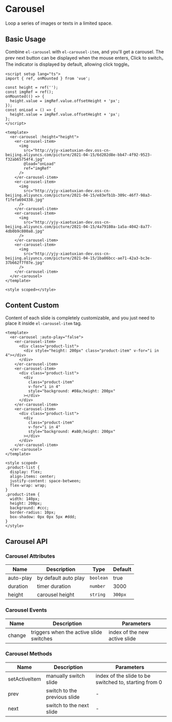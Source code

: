 # Carousel

Loop a series of images or texts in a limited space.

## Basic Usage

Combine `el-carousel` with `el-carousel-item`, and you'll get a carousel. The prev next button can be displayed when the mouse enters, Click to switch。The indicator is displayed by default, allowing click toggle。

```vue preview
<script setup lang="ts">
import { ref, onMounted } from 'vue';

const height = ref('');
const imgRef = ref();
onMounted(() => {
  height.value = imgRef.value.offsetHeight + 'px';
});
const onLoad = () => {
  height.value = imgRef.value.offsetHeight + 'px';
};
</script>

<template>
  <er-carousel :height="height">
    <er-carousel-item>
      <img
        src="http://yjy-xiaotuxian-dev.oss-cn-beijing.aliyuncs.com/picture/2021-04-15/6d202d8e-bb47-4f92-9523-f32ab65754f4.jpg"
        @load="onLoad"
        ref="imgRef"
      />
    </er-carousel-item>
    <er-carousel-item>
      <img
        src="http://yjy-xiaotuxian-dev.oss-cn-beijing.aliyuncs.com/picture/2021-04-15/e83efb1b-309c-46f7-98a3-f1fefa694338.jpg"
      />
    </er-carousel-item>
    <er-carousel-item>
      <img
        src="http://yjy-xiaotuxian-dev.oss-cn-beijing.aliyuncs.com/picture/2021-04-15/4a79180a-1a5a-4042-8a77-4db0b9c800a8.jpg"
      />
    </er-carousel-item>
    <er-carousel-item>
      <img
        src="http://yjy-xiaotuxian-dev.oss-cn-beijing.aliyuncs.com/picture/2021-04-15/1ba86bcc-ae71-42a3-bc3e-37b662f7f07e.jpg"
      />
    </er-carousel-item>
  </er-carousel>
</template>

<style scoped></style>
```

## Content Custom

Content of each slide is completely customizable, and you just need to place it inside `el-carousel-item` tag.

```vue preview
<template>
  <er-carousel :auto-play="false">
    <er-carousel-item>
      <div class="product-list">
        <div style="height: 200px" class="product-item" v-for="i in 4"></div>
      </div>
    </er-carousel-item>
    <er-carousel-item>
      <div class="product-list">
        <div
          class="product-item"
          v-for="i in 4"
          style="background: #08a;height: 200px"
        ></div>
      </div>
    </er-carousel-item>
    <er-carousel-item>
      <div class="product-list">
        <div
          class="product-item"
          v-for="i in 4"
          style="background: #a80;height: 200px"
        ></div>
      </div>
    </er-carousel-item>
  </er-carousel>
</template>

<style scoped>
.product-list {
  display: flex;
  align-items: center;
  justify-content: space-between;
  flex-wrap: wrap;
}
.product-item {
  width: 140px;
  height: 200px;
  background: #ccc;
  border-radius: 10px;
  box-shadow: 0px 0px 5px #ddd;
}
</style>
```

## Carousel API

### Carousel Attributes

| Name      | Description          | Type      | Default |
| --------- | -------------------- | --------- | ------- |
| auto-play | by default auto play | `boolean` | true    |
| duration  | timer duration       | `number`  | 3000    |
| height    | carousel height      | `string`  | `300px` |

### Carousel Events

| Name   | Description                             | Parameters                    |
| ------ | --------------------------------------- | ----------------------------- |
| change | triggers when the active slide switches | index of the new active slide |

### Carousel Methods

| Name          | Description                  | Parameters                                            |
| ------------- | ---------------------------- | ----------------------------------------------------- |
| setActiveItem | manually switch slide        | index of the slide to be switched to, starting from 0 |
| prev          | switch to the previous slide | -                                                     |
| next          | switch to the next slide     | -                                                     |
